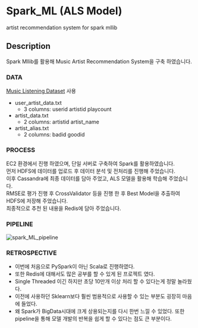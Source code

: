 
# Spark_ML (ALS Model)
artist recommendation system for spark mllib

## Description
Spark Mllib를 활용해 Music Artist Recommendation System을 구축 하였습니다.
### DATA
[Music Listening Dataset](https://last.fm/) 사용
- user_artist_data.txt
	- 3 columns: userid artistid playcount
- artist_data.txt
	- 2 columns: artistid artist_name
- artist_alias.txt
	- 2 columns: badid goodid

### PROCESS
EC2 환경에서 진행 하였으며, 단일 서버로 구축하여 Spark를 활용하였습니다. \
먼저 HDFS에 데이터를 업로드 후 데이터 분석 및 전처리를 진행해 주었습니다. \
이후 Cassandra에 최종 데이터를 담아 주었고, ALS 모델을 활용해 학습해 주었습니다. \
RMSE로 평가 진행 후 CrossValidator 등을 진행 한 후 Best Model을 추출하여 HDFS에 저장해 주었습니다. \
최종적으로 추천 된 내용을 Redis에 담아 주었습니다.

### PIPELINE

![spark_ML_pipeline](https://user-images.githubusercontent.com/98085184/231084137-dbeca82a-8d46-40c8-a03e-2a8abe484c54.png)

### RETROSPECTIVE
- 이번에 처음으로 PySpark이 아닌 Scala로 진행하였다.
- 또한 Redis에 대해서도 많은 공부를 할 수 있게 된 프로젝트 였다.
- Single Threaded 이긴 하지만 초당 10만개 이상 처리 할 수 있다는게 정말 놀라웠다.
- 이전에 사용하던 Sklearn보다 훨씬 범용적으로 사용할 수 있는 부분도 굉장히 마음에 들었다.
- 왜 Spark가 BigData시대에 크게 상용되는지를 다시 한번 느낄 수 있었다. 또한  pipeline을 통해 모델 개발의 반복을 쉽게 할 수 있다는 점도 큰 부분이다.

